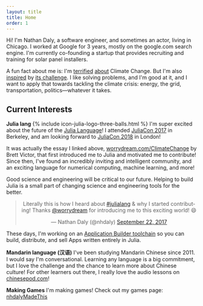```yaml
---
layout: title
title: Home
order: 1
---
```


Hi! I'm Nathan Daly, a software engineer, and sometimes an actor, living in
Chicago. I worked at Google for 3 years, mostly on the google.com search
engine. I'm currently co-founding a startup that provides recruiting and
training for solar panel installers.

A fun fact about me is: I'm [terrified](https://xkcd.com/1732/)
[about](https://en.wikipedia.org/wiki/IPCC_Fifth_Assessment_Report#Projections)
Climate Change. But I'm also [inspired](http://worrydream.com/ClimateChange) by
[its challenge](http://tnp_encoded_videos.s3.amazonaws.com/web_videos/140927_FONG_FULL_WEB_9100.mp4).
I like solving problems, and I'm good at it, and I want to apply that towards
tackling the climate crisis: energy, the grid, transportation,
politics—whatever it takes.

## Current Interests
**Julia lang**  {% include icon-julia-logo-three-balls.html %} I'm super excited about the future of the [Julia Language](https://julialang.org)! I attended [JuliaCon 2017](http://juliacon.org/2017/) in Berkeley, and am looking forward to [JuliaCon 2018](http://juliacon.org/2018/) in London!

It was actually the essay I linked above,
[worrydream.com/ClimateChange](http://worrydream.com/ClimateChange) by Brett Victor,
that first introduced me to Julia and motivated me to contribute! Since then,
I've found an incredibly inviting and intelligent community, and an exciting
language for numerical computing, machine learning, and more!

Good science and engineering will be critical to our future. Helping to build
Julia is a small part of changing science and engineering tools for the better.

<blockquote class="twitter-tweet" align="center" width="500" data-lang="en"><p lang="en" dir="ltr">Literally this is how I heard about <a href="https://twitter.com/hashtag/julialang?src=hash&amp;ref_src=twsrc%5Etfw">#julialang</a> &amp; why I started contributing! Thanks <a href="https://twitter.com/worrydream?ref_src=twsrc%5Etfw">@worrydream</a> for introducing me to this exciting world! 😄</p>&mdash; Nathan Daly (@nhdaly) <a href="https://twitter.com/nhdaly/status/911362142569418753?ref_src=twsrc%5Etfw">September 22, 2017</a></blockquote>
<script async src="//platform.twitter.com/widgets.js" charset="utf-8"></script>

These days, I'm working on an [Application Builder toolchain](http://github.com/NHDaly/ApplicationBuilder.jl) so you can build, distribute, and sell Apps written entirely in Julia.

**Mandarin language (汉语)** I've been studying Mandarin Chinese since 2011.
I would say I'm conversational. Learning any language is a big commitment, but I
love the challenge and the chance to learn more about Chinese culture! For other
learners out there, I really love the audio lessons on [chinesepod.com](http://chinesepod.com)!

**Making Games** I'm making games! Check out my games page: [nhdalyMadeThis](/MadeThis.html)
